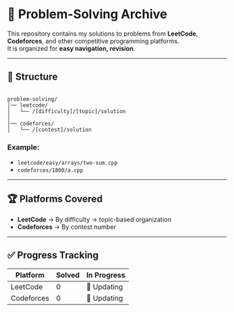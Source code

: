 # 🧩 Problem-Solving Archive

This repository contains my solutions to problems from **LeetCode**, **Codeforces**, and other competitive programming platforms.  
It is organized for **easy navigation, revision**.

<!-- , and interview prep**. -->

---

## 📂 Structure

```

problem-solving/
│── leetcode/
│   └── /[difficulty]/[topic]/solution
│
│── codeforces/
│   └── /[contest]/solution
```

<!-- │
│── atcoder/
│   └── \[abcXXX]/solution
│
│── icpc/
│   └── \[year-region]/solution -->

### Example:

- `leetcode/easy/arrays/two-sum.cpp`
- `codeforces/1800/a.cpp`
<!-- - `atcoder/abc300/a.cpp`
- `icpc/2024-arabic-north-africa/contest1.cpp` -->

---

## 🏆 Platforms Covered

- **LeetCode** → By difficulty → topic-based organization
- **Codeforces** → By contest number
<!-- - **AtCoder** → By contest (ABC, ARC, etc.)
- **ICPC** → By year and regional contest -->

---

## ✅ Progress Tracking

| Platform   | Solved | In Progress |
|------------|--------|-------------|
| LeetCode   | 0   | 🔄 Updating |
| Codeforces | 0   | 🔄 Updating |
